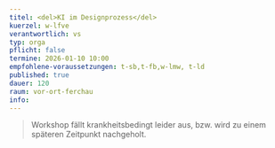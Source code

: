 ```yaml
---
titel: <del>KI im Designprozess</del>
kuerzel: w-lfve
verantwortlich: vs
typ: orga
pflicht: false
termine: 2026-01-10 10:00
empfohlene-voraussetzungen: t-sb,t-fb,w-lmw, t-ld
published: true
dauer: 120
raum: vor-ort-ferchau
info: 
---
```


> Workshop fällt krankheitsbedingt leider aus, bzw. wird zu einem späteren Zeitpunkt nachgeholt.

<!--
## Worum geht es?
Künstliche Intelligenz kann in verschiedenen Phasen des Designworkflows sinnvoll eingesetzt werden, um Effizienz zu steigern, kreative Prozesse zu unterstützen und die Qualität von Designlösungen zu verbessern. 

- Inspiration und Ideenfindung
- Generatives Design
- Personalisierte Inhalte und Benutzererfahrungen
- Prototyping und Layout
- Bilderzeugung und -bearbeitung
- Analyse von Benutzerverhalten
- Automatisierung von wiederholenden Aufgaben

Die Integration von KI in den Designworkflow erfordert eine Kombination aus Designkompetenz und einem Verständnis für die zugrunde liegende Technologie. Hier tauchen wir heute mal ein.

## Was muss ich mitbringen?
- eigener Rechner mit Figma
- Sehr gute Kenntnisse in Figma

## Material
- [UX Design Process](https://www.uxpin.com/studio/blog/design-process-ux/)
- [Einstieg in ChatGPT](https://blogkurs.de/chatgpt-prompts/)
- [Einstieg in KI Bildgeneratoren](https://blogkurs.de/ki-bildgeneratoren/)
- [Open AI - Prompt engineering guide](https://platform.openai.com/docs/guides/prompt-engineering)
- [Fiktive Personas zum Leben erwecken](https://german.tech/mit-chatgpt-fiktive-personas-zum-leben-erwecken/)
- [Prompt Engineering Guide](https://www.promptingguide.ai)

## KI Tools
- [Folien: KI im Designprozess](../../download/workshops/ki-im-designprozess/mi-bachelor_screendesign_wise-2023_ki-im-designprozess.pdf)
- [ChatGPT](https://chat.openai.com)
- [Microsoft Copilot](https://copilot.microsoft.com)

- [Leonardo AI](https://leonardo.ai)
- [Midjourney](https://www.midjourney.com)
- [Bing Image Creator](https://www.bing.com/images/create)

- [Relume](https://www.relume.io)
- [AI Colors](https://aicolors.co)
- [AIPRM -  Plugin für ChatGPT](https://www.aiprm.com)
- [Wireframe Designer - Figma Plugin](https://www.figma.com/community/plugin/1228969298040149016)

## Übungen
- [KI im Designprozess - Instagram Post und Designlösung](/mi-bachelor-screendesign/assignments/workshop-ki-im-designprozess/)
-->